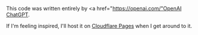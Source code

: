 This code was written entirely by <a href="https://openai.com/"OpenAI</a> <a href="https://chatgpt.com/">ChatGPT</a>. 
<br>
<p>If I'm feeling inspired, I'll host it on <a href="https://pages.cloudflare.com/">Cloudflare Pages</a> when I get around to it.</p>
